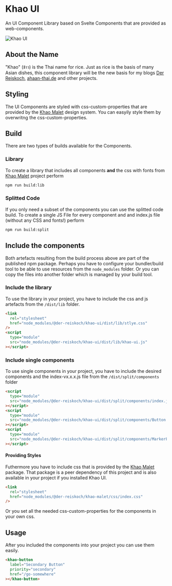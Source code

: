 # Khao UI

An UI Component Library based on Svelte Components that are provided as web-components.

![Khao UI](https://bilder.koch-reis.de/logo/khao-ui.jpg "Khao UI")

## About the Name

"Khao" (ข้าว) is the Thai name for rice. Just as rice is the basis of many Asian dishes, this component library will be the new basis for my blogs [Der Reiskoch](https://www.der-reiskoch.de/), [ahaan-thai.de](https://www.ahaan-thai.de/) and other projects.

## Styling

The UI Components are styled with css-custom-properties that are provided by the [Khao Malet](https://www.npmjs.com/package/@der-reiskoch/khao-malet) design system.
You can easyily style them by overwritng the css-custom-properties.

## Build

There are two types of builds available for the Components.

### Library

To create a library that includes all components **and** the css with fonts from [Khao Malet](https://www.npmjs.com/package/@der-reiskoch/khao-malet) project perform

```bash
npm run build:lib
```

### Splitted Code

If you only need a subset of the components you can use the splitted code build.
To create a single JS File for every component and and index.js file (without any CSS and fonts!) perform

```bash
npm run build:split
```

## Include the components

Both artefacts resulting from the build process above are part of the published npm package.
Perhaps you have to configure your bundler/build tool to be able to use resources from the `node_modules` folder.
Or you can copy the files into another folder which is managed by your build tool.

### Include the library

To use the library in your project, you have to include the css and js artefacts from the `/dist/lib` folder.

```html
<link
  rel="stylesheet"
  href="node_modules/@der-reiskoch/khao-ui/dist/lib/stlye.css"
/>
<script
  type="module"
  src="node_modules/@der-reiskoch/khao-ui/dist/lib/khao-ui.js"
></script>
```

### Include single components

To use single components in your project, you have to include the desired components and the index-vx.x.x.js file from the `/dist/split/components` folder

```html
<script
  type="module"
  src="node_modules/@der-reiskoch/khao-ui/dist/split/components/index.js"
></script>
<script
  type="module"
  src="node_modules/@der-reiskoch/khao-ui/dist/split/components/Button.js"
></script>
<script
  type="module"
  src="node_modules/@der-reiskoch/khao-ui/dist/split/components/MarkerPin.js"
></script>
```

#### Providing Styles

Futhermore you have to include css that is provided by the [Khao Malet](https://www.npmjs.com/package/@der-reiskoch/khao-malet) package.
That package is a peer dependency of this project and is also available in your project if you installed Khao UI.

```html
<link
  rel="stylesheet"
  href="node_modules/@der-reiskoch/khao-malet/css/index.css"
/>
```

Or you set all the needed css-custom-properties for the components in your own css.

## Usage

After you included the components into your project you can use them easily.

```html
<khao-button
  label="Secondary Button"
  priority="secondary"
  href="/go-somewhere"
></khao-button>
```
